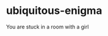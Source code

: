 # ubiquitous-enigma
<!DOCTYPE html>
<html>
<head>
<title>Escape room</title>
</head>

<body>
You are stuck in a room with a girl
</body>

</html>